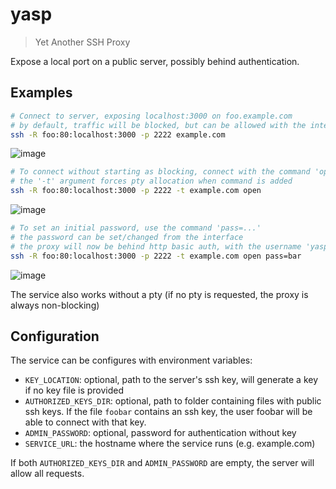 # yasp

> Yet Another SSH Proxy

Expose a local port on a public server, possibly behind authentication.

## Examples

```bash
# Connect to server, exposing localhost:3000 on foo.example.com
# by default, traffic will be blocked, but can be allowed with the interface
ssh -R foo:80:localhost:3000 -p 2222 example.com
```

![image](https://user-images.githubusercontent.com/16608915/100785875-92634600-3411-11eb-9897-3c03b6f00850.png)

```bash
# To connect without starting as blocking, connect with the command 'open'
# the '-t' argument forces pty allocation when command is added
ssh -R foo:80:localhost:3000 -p 2222 -t example.com open
```

![image](https://user-images.githubusercontent.com/16608915/100785980-be7ec700-3411-11eb-89e9-53bb0850d3e0.png)

```bash
# To set an initial password, use the command 'pass=...'
# the password can be set/changed from the interface
# the proxy will now be behind http basic auth, with the username 'yasp'
ssh -R foo:80:localhost:3000 -p 2222 -t example.com open pass=bar
```

![image](https://user-images.githubusercontent.com/16608915/100786070-e2daa380-3411-11eb-9f0f-144e0f46a7fb.png)

The service also works without a pty (if no pty is requested, the proxy is always non-blocking)

## Configuration

The service can be configures with environment variables:

- `KEY_LOCATION`: optional, path to the server's ssh key, will generate a key if no key file is provided
- `AUTHORIZED_KEYS_DIR`: optional, path to folder containing files with public ssh keys. If the file `foobar` contains an ssh key, the user foobar will be able to connect with that key.
- `ADMIN_PASSWORD`: optional, password for authentication without key
- `SERVICE_URL`: the hostname where the service runs (e.g. example.com)

If both `AUTHORIZED_KEYS_DIR` and `ADMIN_PASSWORD` are empty, the server will allow all requests.
